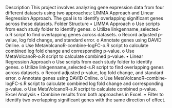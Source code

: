 Description
This project involves analyzing gene expression data from four different datasets using two approaches: LIMMA Approach and Linear Regression Approach. The goal is to identify overlapping significant genes across these datasets.
Folder Structure
•	LIMMA Approach
o	Use scripts from each study folder to identify genes.
o	Utilize linkgenname_selected-o.R script to find overlapping genes across datasets.
o	Record adjusted p-value, log fold change, and standard error.
o	Annotate genes using DAVID Online.
o	Use MetaVolcanoR-combine-logFC-o.R script to calculate combined log fold change and corresponding p-value.
o	Use MetaVolcanoR-o.R script to calculate combined p-value.
•	Linear Regression Approach
o	Use scripts from each study folder to identify genes.
o	Utilize linkgenname_selected-s.R script to find overlapping genes across datasets.
o	Record adjusted p-value, log fold change, and standard error.
o	Annotate genes using DAVID Online.
o	Use MetaVolcanoR-combine-logFC-s.R script to calculate combined log fold change and corresponding p-value.
o	Use MetaVolcanoR-s.R script to calculate combined p-value.
Excel Analysis
•	Combine results from both approaches in Excel.
•	Filter to identify two overlapping significant genes with the same direction of effect.
